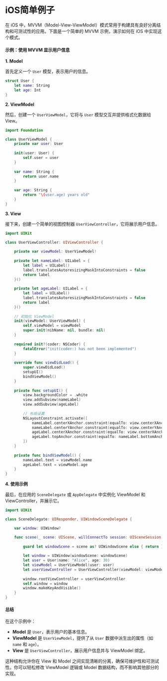 # iOS简单例子

在 iOS 中，MVVM（Model-View-ViewModel）模式常用于构建具有良好分离结构和可测试性的应用。下面是一个简单的 MVVM 示例，演示如何在 iOS 中实现这个模式。

#### 示例：使用 MVVM 显示用户信息

**1. Model**

首先定义一个 `User` 模型，表示用户的信息。

```swift
struct User {
    let name: String
    let age: Int
}
```

**2. ViewModel**

然后，创建一个 `UserViewModel`，它将与 `User` 模型交互并提供格式化数据给 View。

```swift
import Foundation

class UserViewModel {
    private var user: User
    
    init(user: User) {
        self.user = user
    }
    
    var name: String {
        return user.name
    }
    
    var age: String {
        return "\(user.age) years old"
    }
}
```

**3. View**

接下来，创建一个简单的视图控制器 `UserViewController`，它将展示用户信息。

```swift
import UIKit

class UserViewController: UIViewController {
    
    private var viewModel: UserViewModel!
    
    private let nameLabel: UILabel = {
        let label = UILabel()
        label.translatesAutoresizingMaskIntoConstraints = false
        return label
    }()
    
    private let ageLabel: UILabel = {
        let label = UILabel()
        label.translatesAutoresizingMaskIntoConstraints = false
        return label
    }()
    
    // 初始化 ViewModel
    init(viewModel: UserViewModel) {
        self.viewModel = viewModel
        super.init(nibName: nil, bundle: nil)
    }
    
    required init?(coder: NSCoder) {
        fatalError("init(coder:) has not been implemented")
    }
    
    override func viewDidLoad() {
        super.viewDidLoad()
        setupUI()
        bindViewModel()
    }
    
    private func setupUI() {
        view.backgroundColor = .white
        view.addSubview(nameLabel)
        view.addSubview(ageLabel)
        
        // 布局设置
        NSLayoutConstraint.activate([
            nameLabel.centerXAnchor.constraint(equalTo: view.centerXAnchor),
            nameLabel.centerYAnchor.constraint(equalTo: view.centerYAnchor),
            ageLabel.centerXAnchor.constraint(equalTo: view.centerXAnchor),
            ageLabel.topAnchor.constraint(equalTo: nameLabel.bottomAnchor, constant: 20)
        ])
    }
    
    private func bindViewModel() {
        nameLabel.text = viewModel.name
        ageLabel.text = viewModel.age
    }
}
```

**4. 使用示例**

最后，在应用的 `SceneDelegate` 或 `AppDelegate` 中实例化 ViewModel 和 ViewController，并展示它。

```swift
import UIKit

class SceneDelegate: UIResponder, UIWindowSceneDelegate {

    var window: UIWindow?

    func scene(_ scene: UIScene, willConnectTo session: UISceneSession, options connectionOptions: UIScene.ConnectionOptions) {
        
        guard let windowScene = scene as? UIWindowScene else { return }
        
        let window = UIWindow(windowScene: windowScene)
        let user = User(name: "Alice", age: 30)
        let viewModel = UserViewModel(user: user)
        let userViewController = UserViewController(viewModel: viewModel)
        
        window.rootViewController = userViewController
        self.window = window
        window.makeKeyAndVisible()
    }
}
```

#### 总结

在这个示例中：

* **Model** 是 `User`，表示用户的基本信息。
* **ViewModel** 是 `UserViewModel`，提供了从 `User` 数据中派生出的属性（如 `name` 和 `age`）。
* **View** 是 `UserViewController`，展示用户信息并与 ViewModel 绑定。

这种结构允许你在 View 和 Model 之间实现清晰的分离，确保可维护性和可测试性。你可以轻松修改 ViewModel 逻辑或 Model 数据结构，而不影响其他部分的实现。

